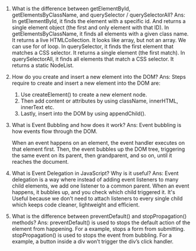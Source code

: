 1. What is the difference between getElementById, getElementsByClassName, and querySelector / querySelectorAll?
  Ans: 
  In getElementById, it finds the element with a specific id. And returns a single element object (the first and only element with that ID).
  In getElementsByClassName, it finds all elements with a given class name. It returns a live HTMLCollection. It looks like array, but not an array. We can use for of loop.
  In querySelector, it finds the first element that matches a CSS selector. It returns a single element (the first match). 
  In querySelectorAll, it finds all elements that match a CSS selector. It returns a static NodeList. 
2. How do you create and insert a new element into the DOM?
   Ans:
   Steps require to create and insert a new element into the DOM are:
   1. Use createElement() to create a new element node.
   2. Then add content or attributes by using className, innerHTML, innerText etc.
   3. Lastly, insert into the DOM by using appendChild().
3. What is Event Bubbling and how does it work?
   Ans:
   Event bubbling is how events flow through the DOM.

   When an event happens on an element, the event handler executes on that element first. Then, the event bubbles up the DOM tree, triggering the same event on its parent, then grandparent, and so on, until it reaches the document.
4. What is Event Delegation in JavaScript? Why is it useful?
   Ans:
   Event delegation is a way where instead of adding event listeners to many child elements, we add one listener to a common parent. When an event happens, it bubbles up, and you check which child triggered it.
   It's Useful because we don’t need to attach listeners to every single child which keeps code cleaner, lightweight and efficient.
5. What is the difference between preventDefault() and stopPropagation() methods?
   Ans:
   preventDefault() is used to stops the default action of the element from happening. For a example, stops a form from submitting.
   stopPropagation() is used to stops the event from bubbling. For a example, a button inside a div won’t trigger the div’s click handler.